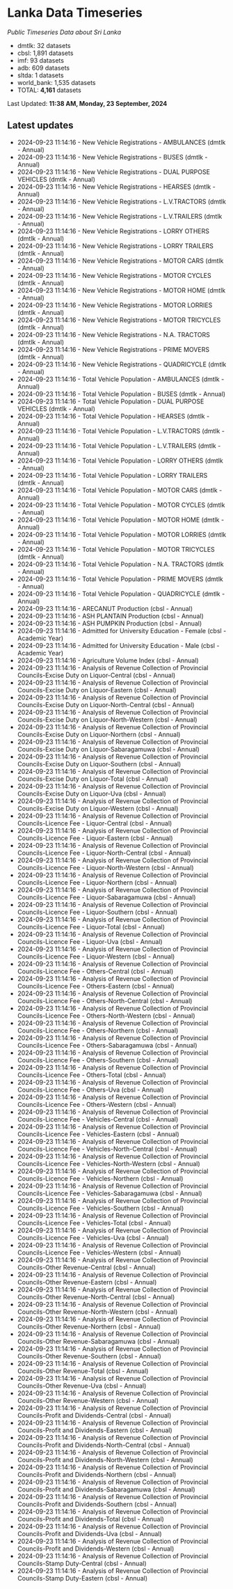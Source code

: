 # Lanka Data Timeseries
*Public Timeseries Data about Sri Lanka*

* dmtlk: 32 datasets
* cbsl: 1,891 datasets
* imf: 93 datasets
* adb: 609 datasets
* sltda: 1 datasets
* world_bank: 1,535 datasets
* TOTAL: **4,161** datasets

Last Updated: **11:38 AM, Monday, 23 September, 2024**

## Latest updates

* 2024-09-23 11:14:16 - New Vehicle Registrations - AMBULANCES (dmtlk - Annual)
* 2024-09-23 11:14:16 - New Vehicle Registrations - BUSES (dmtlk - Annual)
* 2024-09-23 11:14:16 - New Vehicle Registrations - DUAL PURPOSE VEHICLES (dmtlk - Annual)
* 2024-09-23 11:14:16 - New Vehicle Registrations - HEARSES (dmtlk - Annual)
* 2024-09-23 11:14:16 - New Vehicle Registrations - L.V.TRACTORS (dmtlk - Annual)
* 2024-09-23 11:14:16 - New Vehicle Registrations - L.V.TRAILERS (dmtlk - Annual)
* 2024-09-23 11:14:16 - New Vehicle Registrations - LORRY OTHERS (dmtlk - Annual)
* 2024-09-23 11:14:16 - New Vehicle Registrations - LORRY TRAILERS (dmtlk - Annual)
* 2024-09-23 11:14:16 - New Vehicle Registrations - MOTOR CARS (dmtlk - Annual)
* 2024-09-23 11:14:16 - New Vehicle Registrations - MOTOR CYCLES (dmtlk - Annual)
* 2024-09-23 11:14:16 - New Vehicle Registrations - MOTOR HOME (dmtlk - Annual)
* 2024-09-23 11:14:16 - New Vehicle Registrations - MOTOR LORRIES (dmtlk - Annual)
* 2024-09-23 11:14:16 - New Vehicle Registrations - MOTOR TRICYCLES (dmtlk - Annual)
* 2024-09-23 11:14:16 - New Vehicle Registrations - N.A. TRACTORS (dmtlk - Annual)
* 2024-09-23 11:14:16 - New Vehicle Registrations - PRIME MOVERS (dmtlk - Annual)
* 2024-09-23 11:14:16 - New Vehicle Registrations - QUADRICYCLE (dmtlk - Annual)
* 2024-09-23 11:14:16 - Total Vehicle Population - AMBULANCES (dmtlk - Annual)
* 2024-09-23 11:14:16 - Total Vehicle Population - BUSES (dmtlk - Annual)
* 2024-09-23 11:14:16 - Total Vehicle Population - DUAL PURPOSE VEHICLES (dmtlk - Annual)
* 2024-09-23 11:14:16 - Total Vehicle Population - HEARSES (dmtlk - Annual)
* 2024-09-23 11:14:16 - Total Vehicle Population - L.V.TRACTORS (dmtlk - Annual)
* 2024-09-23 11:14:16 - Total Vehicle Population - L.V.TRAILERS (dmtlk - Annual)
* 2024-09-23 11:14:16 - Total Vehicle Population - LORRY OTHERS (dmtlk - Annual)
* 2024-09-23 11:14:16 - Total Vehicle Population - LORRY TRAILERS (dmtlk - Annual)
* 2024-09-23 11:14:16 - Total Vehicle Population - MOTOR CARS (dmtlk - Annual)
* 2024-09-23 11:14:16 - Total Vehicle Population - MOTOR CYCLES (dmtlk - Annual)
* 2024-09-23 11:14:16 - Total Vehicle Population - MOTOR HOME (dmtlk - Annual)
* 2024-09-23 11:14:16 - Total Vehicle Population - MOTOR LORRIES (dmtlk - Annual)
* 2024-09-23 11:14:16 - Total Vehicle Population - MOTOR TRICYCLES (dmtlk - Annual)
* 2024-09-23 11:14:16 - Total Vehicle Population - N.A. TRACTORS (dmtlk - Annual)
* 2024-09-23 11:14:16 - Total Vehicle Population - PRIME MOVERS (dmtlk - Annual)
* 2024-09-23 11:14:16 - Total Vehicle Population - QUADRICYCLE (dmtlk - Annual)
* 2024-09-23 11:14:16 - ARECANUT Production (cbsl - Annual)
* 2024-09-23 11:14:16 - ASH PLANTAIN Production (cbsl - Annual)
* 2024-09-23 11:14:16 - ASH PUMPKIN Production (cbsl - Annual)
* 2024-09-23 11:14:16 - Admitted for University Education - Female (cbsl - Academic Year)
* 2024-09-23 11:14:16 - Admitted for University Education - Male (cbsl - Academic Year)
* 2024-09-23 11:14:16 - Agriculture Volume Index (cbsl - Annual)
* 2024-09-23 11:14:16 - Analysis of Revenue Collection of Provincial Councils-Excise Duty on Liquor-Central (cbsl - Annual)
* 2024-09-23 11:14:16 - Analysis of Revenue Collection of Provincial Councils-Excise Duty on Liquor-Eastern (cbsl - Annual)
* 2024-09-23 11:14:16 - Analysis of Revenue Collection of Provincial Councils-Excise Duty on Liquor-North-Central (cbsl - Annual)
* 2024-09-23 11:14:16 - Analysis of Revenue Collection of Provincial Councils-Excise Duty on Liquor-North-Western (cbsl - Annual)
* 2024-09-23 11:14:16 - Analysis of Revenue Collection of Provincial Councils-Excise Duty on Liquor-Northern (cbsl - Annual)
* 2024-09-23 11:14:16 - Analysis of Revenue Collection of Provincial Councils-Excise Duty on Liquor-Sabaragamuwa (cbsl - Annual)
* 2024-09-23 11:14:16 - Analysis of Revenue Collection of Provincial Councils-Excise Duty on Liquor-Southern (cbsl - Annual)
* 2024-09-23 11:14:16 - Analysis of Revenue Collection of Provincial Councils-Excise Duty on Liquor-Total (cbsl - Annual)
* 2024-09-23 11:14:16 - Analysis of Revenue Collection of Provincial Councils-Excise Duty on Liquor-Uva (cbsl - Annual)
* 2024-09-23 11:14:16 - Analysis of Revenue Collection of Provincial Councils-Excise Duty on Liquor-Western (cbsl - Annual)
* 2024-09-23 11:14:16 - Analysis of Revenue Collection of Provincial Councils-Licence Fee - Liquor-Central (cbsl - Annual)
* 2024-09-23 11:14:16 - Analysis of Revenue Collection of Provincial Councils-Licence Fee - Liquor-Eastern (cbsl - Annual)
* 2024-09-23 11:14:16 - Analysis of Revenue Collection of Provincial Councils-Licence Fee - Liquor-North-Central (cbsl - Annual)
* 2024-09-23 11:14:16 - Analysis of Revenue Collection of Provincial Councils-Licence Fee - Liquor-North-Western (cbsl - Annual)
* 2024-09-23 11:14:16 - Analysis of Revenue Collection of Provincial Councils-Licence Fee - Liquor-Northern (cbsl - Annual)
* 2024-09-23 11:14:16 - Analysis of Revenue Collection of Provincial Councils-Licence Fee - Liquor-Sabaragamuwa (cbsl - Annual)
* 2024-09-23 11:14:16 - Analysis of Revenue Collection of Provincial Councils-Licence Fee - Liquor-Southern (cbsl - Annual)
* 2024-09-23 11:14:16 - Analysis of Revenue Collection of Provincial Councils-Licence Fee - Liquor-Total (cbsl - Annual)
* 2024-09-23 11:14:16 - Analysis of Revenue Collection of Provincial Councils-Licence Fee - Liquor-Uva (cbsl - Annual)
* 2024-09-23 11:14:16 - Analysis of Revenue Collection of Provincial Councils-Licence Fee - Liquor-Western (cbsl - Annual)
* 2024-09-23 11:14:16 - Analysis of Revenue Collection of Provincial Councils-Licence Fee - Others-Central (cbsl - Annual)
* 2024-09-23 11:14:16 - Analysis of Revenue Collection of Provincial Councils-Licence Fee - Others-Eastern (cbsl - Annual)
* 2024-09-23 11:14:16 - Analysis of Revenue Collection of Provincial Councils-Licence Fee - Others-North-Central (cbsl - Annual)
* 2024-09-23 11:14:16 - Analysis of Revenue Collection of Provincial Councils-Licence Fee - Others-North-Western (cbsl - Annual)
* 2024-09-23 11:14:16 - Analysis of Revenue Collection of Provincial Councils-Licence Fee - Others-Northern (cbsl - Annual)
* 2024-09-23 11:14:16 - Analysis of Revenue Collection of Provincial Councils-Licence Fee - Others-Sabaragamuwa (cbsl - Annual)
* 2024-09-23 11:14:16 - Analysis of Revenue Collection of Provincial Councils-Licence Fee - Others-Southern (cbsl - Annual)
* 2024-09-23 11:14:16 - Analysis of Revenue Collection of Provincial Councils-Licence Fee - Others-Total (cbsl - Annual)
* 2024-09-23 11:14:16 - Analysis of Revenue Collection of Provincial Councils-Licence Fee - Others-Uva (cbsl - Annual)
* 2024-09-23 11:14:16 - Analysis of Revenue Collection of Provincial Councils-Licence Fee - Others-Western (cbsl - Annual)
* 2024-09-23 11:14:16 - Analysis of Revenue Collection of Provincial Councils-Licence Fee - Vehicles-Central (cbsl - Annual)
* 2024-09-23 11:14:16 - Analysis of Revenue Collection of Provincial Councils-Licence Fee - Vehicles-Eastern (cbsl - Annual)
* 2024-09-23 11:14:16 - Analysis of Revenue Collection of Provincial Councils-Licence Fee - Vehicles-North-Central (cbsl - Annual)
* 2024-09-23 11:14:16 - Analysis of Revenue Collection of Provincial Councils-Licence Fee - Vehicles-North-Western (cbsl - Annual)
* 2024-09-23 11:14:16 - Analysis of Revenue Collection of Provincial Councils-Licence Fee - Vehicles-Northern (cbsl - Annual)
* 2024-09-23 11:14:16 - Analysis of Revenue Collection of Provincial Councils-Licence Fee - Vehicles-Sabaragamuwa (cbsl - Annual)
* 2024-09-23 11:14:16 - Analysis of Revenue Collection of Provincial Councils-Licence Fee - Vehicles-Southern (cbsl - Annual)
* 2024-09-23 11:14:16 - Analysis of Revenue Collection of Provincial Councils-Licence Fee - Vehicles-Total (cbsl - Annual)
* 2024-09-23 11:14:16 - Analysis of Revenue Collection of Provincial Councils-Licence Fee - Vehicles-Uva (cbsl - Annual)
* 2024-09-23 11:14:16 - Analysis of Revenue Collection of Provincial Councils-Licence Fee - Vehicles-Western (cbsl - Annual)
* 2024-09-23 11:14:16 - Analysis of Revenue Collection of Provincial Councils-Other Revenue-Central (cbsl - Annual)
* 2024-09-23 11:14:16 - Analysis of Revenue Collection of Provincial Councils-Other Revenue-Eastern (cbsl - Annual)
* 2024-09-23 11:14:16 - Analysis of Revenue Collection of Provincial Councils-Other Revenue-North-Central (cbsl - Annual)
* 2024-09-23 11:14:16 - Analysis of Revenue Collection of Provincial Councils-Other Revenue-North-Western (cbsl - Annual)
* 2024-09-23 11:14:16 - Analysis of Revenue Collection of Provincial Councils-Other Revenue-Northern (cbsl - Annual)
* 2024-09-23 11:14:16 - Analysis of Revenue Collection of Provincial Councils-Other Revenue-Sabaragamuwa (cbsl - Annual)
* 2024-09-23 11:14:16 - Analysis of Revenue Collection of Provincial Councils-Other Revenue-Southern (cbsl - Annual)
* 2024-09-23 11:14:16 - Analysis of Revenue Collection of Provincial Councils-Other Revenue-Total (cbsl - Annual)
* 2024-09-23 11:14:16 - Analysis of Revenue Collection of Provincial Councils-Other Revenue-Uva (cbsl - Annual)
* 2024-09-23 11:14:16 - Analysis of Revenue Collection of Provincial Councils-Other Revenue-Western (cbsl - Annual)
* 2024-09-23 11:14:16 - Analysis of Revenue Collection of Provincial Councils-Profit and Dividends-Central (cbsl - Annual)
* 2024-09-23 11:14:16 - Analysis of Revenue Collection of Provincial Councils-Profit and Dividends-Eastern (cbsl - Annual)
* 2024-09-23 11:14:16 - Analysis of Revenue Collection of Provincial Councils-Profit and Dividends-North-Central (cbsl - Annual)
* 2024-09-23 11:14:16 - Analysis of Revenue Collection of Provincial Councils-Profit and Dividends-North-Western (cbsl - Annual)
* 2024-09-23 11:14:16 - Analysis of Revenue Collection of Provincial Councils-Profit and Dividends-Northern (cbsl - Annual)
* 2024-09-23 11:14:16 - Analysis of Revenue Collection of Provincial Councils-Profit and Dividends-Sabaragamuwa (cbsl - Annual)
* 2024-09-23 11:14:16 - Analysis of Revenue Collection of Provincial Councils-Profit and Dividends-Southern (cbsl - Annual)
* 2024-09-23 11:14:16 - Analysis of Revenue Collection of Provincial Councils-Profit and Dividends-Total (cbsl - Annual)
* 2024-09-23 11:14:16 - Analysis of Revenue Collection of Provincial Councils-Profit and Dividends-Uva (cbsl - Annual)
* 2024-09-23 11:14:16 - Analysis of Revenue Collection of Provincial Councils-Profit and Dividends-Western (cbsl - Annual)
* 2024-09-23 11:14:16 - Analysis of Revenue Collection of Provincial Councils-Stamp Duty-Central (cbsl - Annual)
* 2024-09-23 11:14:16 - Analysis of Revenue Collection of Provincial Councils-Stamp Duty-Eastern (cbsl - Annual)